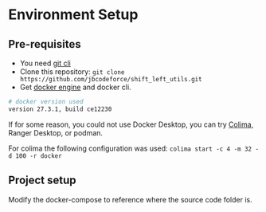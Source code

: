 # Environment Setup

## Pre-requisites

* You need [git cli](https://git-scm.com/book/en/v2/Getting-Started-Installing-Git)
* Clone this repository: `git clone  https://github.com/jbcodeforce/shift_left_utils.git`
* Get [docker engine](https://docs.docker.com/engine/install/) and docker cli.

```sh
# docker version used
version 27.3.1, build ce12230
```

If for some reason, you could not use Docker Desktop, you can try [Colima](https://github.com/abiosoft/colima/blob/main/README.md), Ranger Desktop, or podman.

For colima the following configuration was used: `colima start -c 4 -m 32 -d 100 -r docker`

## Project setup

Modify the docker-compose to reference where the source code folder is.